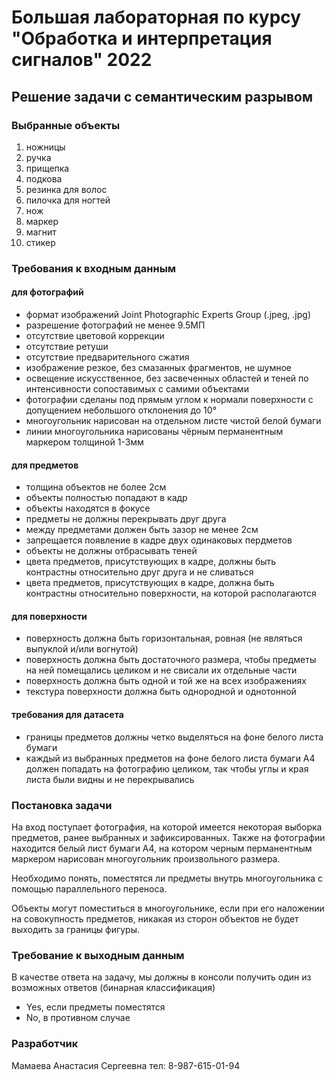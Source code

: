 # Большая лабораторная по курсу "Обработка и интерпретация сигналов" 2022
## Решение задачи с семантическим разрывом

### Выбранные объекты
1. ножницы
2. ручка
3. прищепка
4. подкова
5. резинка для волос
6. пилочка для ногтей
7. нож
8. маркер
9. магнит
10. стикер

### Требования к входным данным
#### для фотографий
- формат изображений Joint Photographic Experts Group (.jpeg, .jpg)
- разрешение фотографий не менее 9.5МП
- отсутствие цветовой коррекции
- отсутствие ретуши
- отсутствие предварительного сжатия
- изображение резкое, без смазанных фрагментов, не шумное
- освещение искусственное, без засвеченных областей и теней по интенсивности сопоставимых с самими объектами
- фотографии сделаны под прямым углом к нормали поверхности с допущением небольшого отклонения до 10°
- многоугольник нарисован на отдельном листе чистой белой бумаги
- линии многоугольника нарисованы чёрным перманентным маркером толщиной 1-3мм

#### для предметов
- толщина объектов не более 2см
- объекты полностью попадают в кадр
- объекты находятся в фокусе
- предметы не должны перекрывать друг друга
- между предметами должен быть зазор не менее 2см
- запрещается появление в кадре двух одинаковых пердметов
- объекты не должны отбрасывать теней
- цвета предметов, присутствующих в кадре, должны быть контрастны относительно друг друга и не сливаться
- цвета предметов, присутствующих в кадре, должна быть контрастны относительно поверхности, на которой располагаются

#### для поверхности
- поверхность должна быть горизонтальная, ровная (не являться выпуклой и/или вогнутой)
- поверхность должна быть достаточного размера, чтобы предметы на ней помещались целиком и не свисали их отдельные части
- поверхность должна быть одной и той же на всех изображениях
- текстура поверхности должна быть однородной и однотонной

#### требования для датасета
- границы предметов должны четко выделяться на фоне белого листа бумаги
- каждый из выбранных предметов на фоне белого листа бумаги А4 должен попадать на фотографию целиком, так чтобы углы и края листа были видны и не перекрывались

### Постановка задачи
На вход поступает фотография, на которой имеется некоторая выборка предметов, ранее выбранных и зафиксированных. Также на фотографии находится белый лист бумаги А4, на котором черным перманентным маркером нарисован многоугольник произвольного размера. 

Необходимо понять, поместятся ли предметы внутрь многоугольника с помощью параллельного переноса.

Объекты могут поместиться в многоугольнике, если при его наложении на совокупность предметов, никакая из сторон объектов не будет выходить за границы фигуры.

### Требование к выходным данным
В качестве ответа на задачу, мы должны в консоли получить один из возможных ответов (бинарная классификация)
- Yes, если предметы поместятся
- No, в противном случае


### Разработчик
Мамаева Анастасия Сергеевна
тел: 8-987-615-01-94
